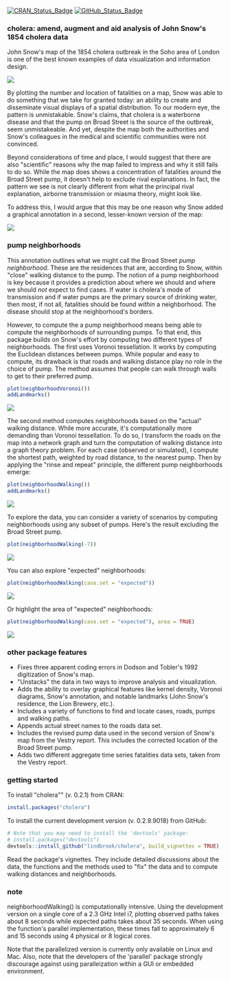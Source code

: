 
<!-- README.md is generated from README.Rmd. Please edit that file -->

[![CRAN\_Status\_Badge](http://www.r-pkg.org/badges/version/cholera)](https://cran.r-project.org/package=cholera)
[![GitHub\_Status\_Badge](https://img.shields.io/badge/GitHub-0.2.9.9018-red.svg)](https://github.com/lindbrook/cholera/blob/master/NEWS)

### cholera: amend, augment and aid analysis of John Snow's 1854 cholera data

John Snow's map of the 1854 cholera outbreak in the Soho area of London is one of the best known examples of data visualization and information design.

![](vignettes/msu-snows-mapB.jpg)

By plotting the number and location of fatalities on a map, Snow was able to do something that we take for granted today: an ability to create and disseminate visual displays of a spatial distribution. To our modern eye, the pattern is unmistakable. Snow's claims, that cholera is a waterborne disease and that the pump on Broad Street is the source of the outbreak, seem unmistakeable. And yet, despite the map both the authorities and Snow's colleagues in the medical and scientific communities were not convinced.

Beyond considerations of time and place, I would suggest that there are also "scientific" reasons why the map failed to impress and why it still fails to do so. While the map does shows a concentration of fatalities around the Broad Street pump, it doesn't help to exclude rival explanations. In fact, the pattern we see is not clearly different from what the principal rival explanation, airborne transmission or miasma theory, might look like.

To address this, I would argue that this may be one reason why Snow added a graphical annotation in a second, lesser-known version of the map:

![](vignettes/fig12-6.png)

### pump neighborhoods

This annotation outlines what we might call the Broad Street *pump neighborhood*. These are the residences that are, according to Snow, within "close" walking distance to the pump. The notion of a pump neighborhood is key because it provides a prediction about where we should and where we should *not* expect to find cases. If water is cholera's mode of transmission and if water pumps are the primary source of drinking water, then most, if not all, fatalities should be found *within* a neighborhood. The disease should stop at the neighborhood's borders.

However, to compute the a pump neighborhood means being able to compute the neighborhoods of surrounding pumps. To that end, this package builds on Snow's effort by computing two different types of neighborhoods. The first uses Voronoi tessellation. It works by computing the Euclidean distances between pumps. While popular and easy to compute, its drawback is that roads and walking distance play no role in the choice of pump. The method assumes that people can walk through walls to get to their preferred pump.

``` r
plot(neighborhoodVoronoi())
addLandmarks()
```

![](man/figures/README-voronoi-1.png)

The second method computes neighborhoods based on the "actual" walking distance. While more accurate, it's computationally more demanding than Voronoi tessellation. To do so, I transform the roads on the map into a network graph and turn the computation of walking distance into a graph theory problem. For each case (observed or simulated), I compute the shortest path, weighted by road distance, to the nearest pump. Then by applying the "rinse and repeat" principle, the different pump neighborhoods emerge:

``` r
plot(neighborhoodWalking())
addLandmarks()
```

![](man/figures/README-walk-1.png)

To explore the data, you can consider a variety of scenarios by computing neighborhoods using any subset of pumps. Here's the result excluding the Broad Street pump.

``` r
plot(neighborhoodWalking(-7))
```

![](man/figures/README-walk7-1.png)

You can also explore "expected" neighborhoods:

``` r
plot(neighborhoodWalking(case.set = "expected"))
```

![](man/figures/README-expected-1.png)

Or highlight the area of "expected" neighborhoods:

``` r
plot(neighborhoodWalking(case.set = "expected"), area = TRUE)
```

![](man/figures/README-expected_area-1.png)

### other package features

-   Fixes three apparent coding errors in Dodson and Tobler's 1992 digitization of Snow's map.
-   "Unstacks" the data in two ways to improve analysis and visualization.
-   Adds the ability to overlay graphical features like kernel density, Voronoi diagrams, Snow's annotation, and notable landmarks (John Snow's residence, the Lion Brewery, etc.).
-   Includes a variety of functions to find and locate cases, roads, pumps and walking paths.
-   Appends actual street names to the roads data set.
-   Includes the revised pump data used in the second version of Snow's map from the Vestry report. This includes the corrected location of the Broad Street pump.
-   Adds two different aggregate time series fatalities data sets, taken from the Vestry report.

### getting started

To install "cholera"" (v. 0.2.1) from CRAN:

``` r
install.packages("cholera")
```

To install the current development version (v. 0.2.9.9018) from GitHub:

``` r
# Note that you may need to install the 'devtools' package:
# install.packages("devtools")
devtools::install_github("lindbrook/cholera", build_vignettes = TRUE)
```

Read the package's vignettes. They include detailed discussions about the data, the functions and the methods used to "fix" the data and to compute walking distances and neighborhoods.

### note

neighborhoodWalking() is computationally intensive. Using the development version on a single core of a 2.3 GHz Intel i7, plotting observed paths takes about 8 seconds while expected paths takes about 35 seconds. When using the function's parallel implementation, these times fall to approximately 6 and 15 seconds using 4 physical or 8 logical cores.

Note that the parallelized version is currently only available on Linux and Mac. Also, note that the developers of the 'parallel' package strongly discourage against using paralleization within a GUI or embedded environment.
